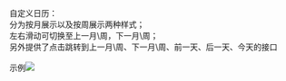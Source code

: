 自定义日历： <br />
分为按月展示以及按周展示两种样式； <br />
左右滑动可切换至上一月\周，下一月\周； <br />
另外提供了点击跳转到上一月\周、下一月\周、前一天、后一天、今天的接口 <br />
 <br />
示例![](http://7xnrwl.com1.z0.glb.clouddn.com/calender.gif)
